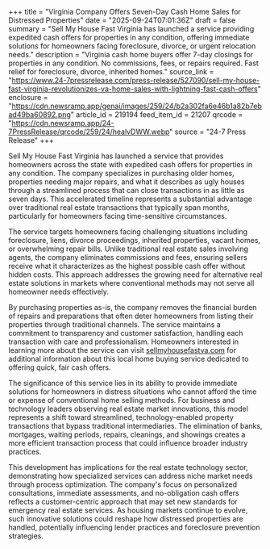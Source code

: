 +++
title = "Virginia Company Offers Seven-Day Cash Home Sales for Distressed Properties"
date = "2025-09-24T07:01:36Z"
draft = false
summary = "Sell My House Fast Virginia has launched a service providing expedited cash offers for properties in any condition, offering immediate solutions for homeowners facing foreclosure, divorce, or urgent relocation needs."
description = "Virginia cash home buyers offer 7-day closings for properties in any condition. No commissions, fees, or repairs required. Fast relief for foreclosure, divorce, inherited homes."
source_link = "https://www.24-7pressrelease.com/press-release/527090/sell-my-house-fast-virginia-revolutionizes-va-home-sales-with-lightning-fast-cash-offers"
enclosure = "https://cdn.newsramp.app/genai/images/259/24/b2a302fa6e46b1a82b7ebad49ba60892.png"
article_id = 219194
feed_item_id = 21207
qrcode = "https://cdn.newsramp.app/24-7PressRelease/qrcode/259/24/healvDWW.webp"
source = "24-7 Press Release"
+++

<p>Sell My House Fast Virginia has launched a service that provides homeowners across the state with expedited cash offers for properties in any condition. The company specializes in purchasing older homes, properties needing major repairs, and what it describes as ugly houses through a streamlined process that can close transactions in as little as seven days. This accelerated timeline represents a substantial advantage over traditional real estate transactions that typically span months, particularly for homeowners facing time-sensitive circumstances.</p><p>The service targets homeowners facing challenging situations including foreclosure, liens, divorce proceedings, inherited properties, vacant homes, or overwhelming repair bills. Unlike traditional real estate sales involving agents, the company eliminates commissions and fees, ensuring sellers receive what it characterizes as the highest possible cash offer without hidden costs. This approach addresses the growing need for alternative real estate solutions in markets where conventional methods may not serve all homeowner needs effectively.</p><p>By purchasing properties as-is, the company removes the financial burden of repairs and preparations that often deter homeowners from listing their properties through traditional channels. The service maintains a commitment to transparency and customer satisfaction, handling each transaction with care and professionalism. Homeowners interested in learning more about the service can visit <a href="https://sellmyhousefastva.com" rel="nofollow" target="_blank">sellmyhousefastva.com</a> for additional information about this local home buying service dedicated to offering quick, fair cash offers.</p><p>The significance of this service lies in its ability to provide immediate solutions for homeowners in distress situations who cannot afford the time or expense of conventional home selling methods. For business and technology leaders observing real estate market innovations, this model represents a shift toward streamlined, technology-enabled property transactions that bypass traditional intermediaries. The elimination of banks, mortgages, waiting periods, repairs, cleanings, and showings creates a more efficient transaction process that could influence broader industry practices.</p><p>This development has implications for the real estate technology sector, demonstrating how specialized services can address niche market needs through process optimization. The company's focus on personalized consultations, immediate assessments, and no-obligation cash offers reflects a customer-centric approach that may set new standards for emergency real estate services. As housing markets continue to evolve, such innovative solutions could reshape how distressed properties are handled, potentially influencing lender practices and foreclosure prevention strategies.</p>